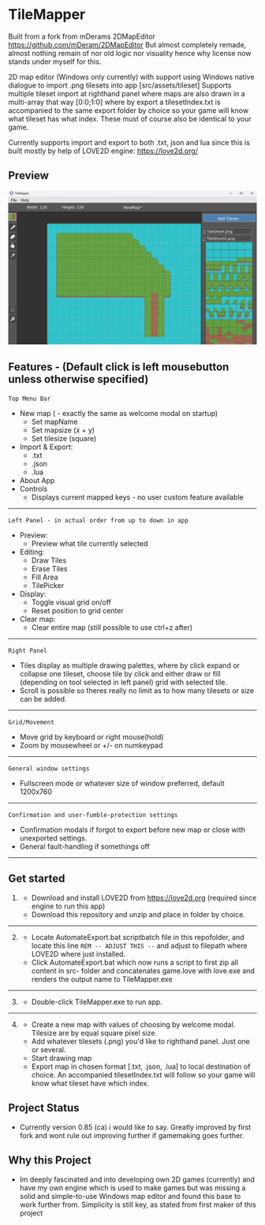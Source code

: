 # TileMapper

Built from a fork from mDerams 2DMapEditor https://github.com/mDeram/2DMapEditor
But almost completely remade, almost nothing remain of nor old logic nor visuality hence why license now stands under myself for this.

2D map editor (Windows only currently) with support using Windows native dialogue to import .png tilesets into app [src/assets/tileset]
Supports multiple tileset import at righthand panel where maps are also drawn in a multi-array that way [0:0;1:0] where by export a tilesetIndex.txt is accompanied to the same export folder by choice so your game will know what tileset has what index. These must of course also be identical to your game.

Currently supports import and export to both .txt, json and lua since this is built mostly by help of LOVE2D engine: https://love2d.org/

## Preview

![TileMapper Screenshot](src\assets\img\tilemapperpreview.png)

## Features - (Default click is left mousebutton unless otherwise specified)

```Top Menu Bar```

- New map ( - exactly the same as welcome modal on startup)
	- Set mapName
	- Set mapsize (x + y)
	- Set tilesize (square)
- Import & Export:
	- .txt
	- .json
	- .lua
- About App
- Controls
	- Displays current mapped keys - no user custom feature available

---

```Left Panel - in actual order from up to down in app```

- Preview:
	- Preview what tile currently selected
- Editing:
	- Draw Tiles
	- Erase Tiles
	- Fill Area
	- TilePicker
- Display:
	- Toggle visual grid on/off
	- Reset position to grid center
- Clear map:
	- Clear entire map (still possible to use ctrl+z after) 
---

```Right Panel```
- Tiles display as multiple drawing palettes, where by click expand or collapse one tileset, choose tile by click and either draw or fill (depending on tool selected in left panel) grid with selected tile.
- Scroll is possible so theres really no limit as to how many tilesets or size can be added.

---
```Grid/Movement```
- Move grid by keyboard or right mouse(hold)
- Zoom by mousewheel or +/- on numkeypad
---
```General window settings```
- Fullscreen mode or whatever size of window preferred, default 1200x760
---
```Confirmation and user-fumble-protection settings```
- Confirmation modals if forgot to export before new map or close with unexported settings.
- General fault-handling if somethings off
---

## Get started

1.
	- Download and install LOVE2D from https://love2d.org (required since engine to run this app)
	- Download this repository and unzip and place in folder by choice.   
---
2. 
	- Locate AutomateExport.bat scriptbatch file in this repofolder, and locate this line
	```REM -- ADJUST THIS --``` and adjust to filepath where LOVE2D where just installed.
	- Click AutomateExport.bat which now runs a script to first zip all content in src- folder and concatenates game.love with love.exe and renders the output name to TileMapper.exe
---  
3.
	- Double-click TileMapper.exe to run app.
---
4. 
	- Create a new map with values of choosing by welcome modal. Tilesize are by equal square pixel size.
	- Add whatever tilesets (.png) you'd like to righthand panel. Just one or several.
	- Start drawing map
	- Export map in chosen format [.txt, .json, .lua] to local destination of choice. An accompanied tilesetIndex.txt will follow so your game will know what tileset have which index.

## Project Status
- Currently version 0.85 (ca) i would like to say. Greatly improved by first fork and wont rule out improving further if gamemaking goes further.

## Why this Project
- Im deeply fascinated and into developing own 2D games (currently) and have my own engine which is used to make games but was missing a solid and simple-to-use Windows map editor and found this base to work further from. Simplicity is still key, as stated from first maker of this project